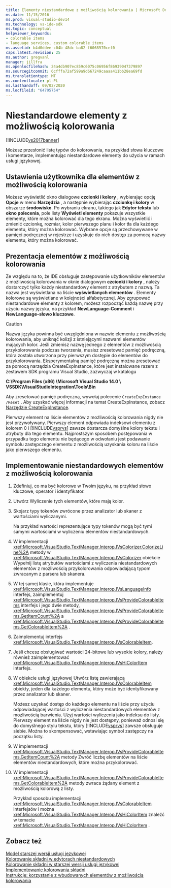 ```yaml
---
title: Elementy niestandardowe z możliwością kolorowania | Microsoft Docs
ms.date: 11/15/2016
ms.prod: visual-studio-dev14
ms.technology: vs-ide-sdk
ms.topic: conceptual
helpviewer_keywords:
- colorable items
- language services, custom colorable items
ms.assetid: b4d0ddee-c04b-48dc-ba82-f6068570cef0
caps.latest.revision: 25
ms.author: gregvanl
manager: jillfra
ms.openlocfilehash: 24a4db907ec859c6075c06956f86939047379897
ms.sourcegitcommit: 6cfffa72af599a9d667249caaaa411bb28ea69fd
ms.translationtype: MT
ms.contentlocale: pl-PL
ms.lasthandoff: 09/02/2020
ms.locfileid: "64795754"
---
```

# <a name="custom-colorable-items"></a>Niestandardowe elementy z możliwością kolorowania
[!INCLUDE[vs2017banner](../../includes/vs2017banner.md)]

Możesz przesłonić listę typów do kolorowania, na przykład słowa kluczowe i komentarze, implementując niestandardowe elementy do użycia w ramach usługi językowej.  
  
## <a name="user-settings-of-colorable-items"></a>Ustawienia użytkownika dla elementów z możliwością kolorowania  
 Możesz wyświetlić okno dialogowe **czcionki i kolory** , wybierając opcję **Opcje** w menu **Narzędzia** , a następnie wybierając **czcionkę i kolory** w obszarze **środowisko**. Po wybraniu ekranu, takiego jak **Edytor tekstu** lub **okno polecenia**, pole listy **Wyświetl elementy** pokazuje wszystkie elementy, które można kolorować dla tego ekranu. Można wyświetlić i zmienić czcionkę, rozmiar, kolor pierwszego planu i kolor tła dla każdego elementu, który można kolorować. Wybrane opcje są przechowywane w pamięci podręcznej w rejestrze i uzyskuje do nich dostęp za pomocą nazwy elementu, który można kolorować.  
  
## <a name="presentation-of-colorable-items"></a>Prezentacja elementów z możliwością kolorowania  
 Ze względu na to, że IDE obsługuje zastępowanie użytkowników elementów z możliwością kolorowania w oknie dialogowym **czcionki i kolory** , należy dostarczyć tylko każdy niestandardowy element z atrybutem z nazwą. Ta nazwa jest wyświetlana na liście **wyświetlanych elementów** . Elementy kolorowe są wyświetlane w kolejności alfabetycznej. Aby zgrupować niestandardowe elementy z kolorem, możesz rozpocząć każdą nazwę przy użyciu nazwy języka, na przykład **NewLanguage-Comment** i **NewLanguage-słowo kluczowe**.  
  
> [!CAUTION]
> Nazwa języka powinna być uwzględniona w nazwie elementu z możliwością kolorowania, aby uniknąć kolizji z istniejącymi nazwami elementów mających kolor. Jeśli zmienisz nazwę jednego z elementów z możliwością przykolorowania podczas tworzenia, musisz zresetować pamięć podręczną, która została utworzona przy pierwszym dostępie do elementów do przykolorowania. Eksperymentalną pamięć podręczną można zresetować za pomocą narzędzia CreateExpInstance, które jest instalowane razem z zestawem SDK programu Visual Studio, zazwyczaj w katalogu  
>   
> **C:\Program Files (x86) \Microsoft Visual Studio 14.0 \ VSSDK\VisualStudioIntegration\Tools\Bin**  
>   
> Aby zresetować pamięć podręczną, wywołaj polecenie `CreateExpInstance /Reset` . Aby uzyskać więcej informacji na temat CreateExpInstance, zobacz [Narzędzie CreateExpInstance](../../extensibility/internals/createexpinstance-utility.md).  
  
 Pierwszy element na liście elementów z możliwością kolorowania nigdy nie jest przywoływany. Pierwszy element odpowiada indeksowi elementu z kolorem 0 i [!INCLUDE[vsprvs](../../includes/vsprvs-md.md)] zawsze dostarcza domyślne kolory tekstu i atrybuty dla tego elementu. Najprostszym sposobem postępowania w przypadku tego elementu nie będącego w odwołaniu jest podawanie symbolu zastępczego elementu z możliwością uzyskania koloru na liście jako pierwszego elementu.  
  
## <a name="implementing-custom-colorable-items"></a>Implementowanie niestandardowych elementów z możliwością kolorowania  
  
1. Zdefiniuj, co ma być kolorowe w Twoim języku, na przykład słowo kluczowe, operator i identyfikator.  
  
2. Utwórz Wyliczenie tych elementów, które mają kolor.  
  
3. Skojarz typy tokenów zwrócone przez analizator lub skaner z wartościami wyliczanymi.  
  
    Na przykład wartości reprezentujące typy tokenów mogą być tymi samymi wartościami w wyliczeniu elementów niestandardowych.  
  
4. W implementacji <xref:Microsoft.VisualStudio.TextManager.Interop.IVsColorizer.ColorizeLine%2A> metody w <xref:Microsoft.VisualStudio.TextManager.Interop.IVsColorizer> obiekcie Wypełnij listę atrybutów wartościami z wyliczenia niestandardowych elementów z możliwością przykolorowania odpowiadającą typom zwracanym z parsera lub skanera.  
  
5. W tej samej klasie, która implementuje <xref:Microsoft.VisualStudio.TextManager.Interop.IVsLanguageInfo> interfejs, zaimplementuj <xref:Microsoft.VisualStudio.TextManager.Interop.IVsProvideColorableItems> interfejs i jego dwie metody, <xref:Microsoft.VisualStudio.TextManager.Interop.IVsProvideColorableItems.GetItemCount%2A> a <xref:Microsoft.VisualStudio.TextManager.Interop.IVsProvideColorableItems.GetColorableItem%2A> .  
  
6. Zaimplementuj interfejs <xref:Microsoft.VisualStudio.TextManager.Interop.IVsColorableItem>.  
  
7. Jeśli chcesz obsługiwać wartości 24-bitowe lub wysokie kolory, należy również zaimplementować <xref:Microsoft.VisualStudio.TextManager.Interop.IVsHiColorItem> interfejs.  
  
8. W obiekcie usługi językowej Utwórz listę zawierającą <xref:Microsoft.VisualStudio.TextManager.Interop.IVsColorableItem> obiekty, jeden dla każdego elementu, który może być identyfikowany przez analizator lub skaner.  
  
    Możesz uzyskać dostęp do każdego elementu na liście przy użyciu odpowiadającej wartości z wyliczenia niestandardowych elementów z możliwością barwienia. Użyj wartości wyliczenia jako indeksu do listy. Pierwszy element na liście nigdy nie jest dostępny, ponieważ odnosi się do domyślnego stylu tekstu, który [!INCLUDE[vsprvs](../../includes/vsprvs-md.md)] zawsze obsługuje siebie. Można to skompensować, wstawiając symbol zastępczy na początku listy.  
  
9. W implementacji <xref:Microsoft.VisualStudio.TextManager.Interop.IVsProvideColorableItems.GetItemCount%2A> metody Zwróć liczbę elementów na liście elementów niestandardowych, które można przykolorować.  
  
10. W implementacji <xref:Microsoft.VisualStudio.TextManager.Interop.IVsProvideColorableItems.GetColorableItem%2A> metody zwraca żądany element z możliwością kolorową z listy.  
  
    Przykład sposobu implementacji <xref:Microsoft.VisualStudio.TextManager.Interop.IVsColorableItem> interfejsów i można <xref:Microsoft.VisualStudio.TextManager.Interop.IVsHiColorItem> znaleźć w temacie <xref:Microsoft.VisualStudio.TextManager.Interop.IVsHiColorItem> .  
  
## <a name="see-also"></a>Zobacz też  
 [Model starszej wersji usługi językowej](../../extensibility/internals/model-of-a-legacy-language-service.md)   
 [Kolorowanie składni w edytorach niestandardowych](../../extensibility/syntax-coloring-in-custom-editors.md)   
 [Kolorowanie składni w starszej wersji usługi językowej](../../extensibility/internals/syntax-coloring-in-a-legacy-language-service.md)   
 [Implementowanie kolorowania składni](../../extensibility/internals/implementing-syntax-coloring.md)   
 [Instrukcje: korzystanie z wbudowanych elementów z możliwością kolorowania](../../extensibility/internals/how-to-use-built-in-colorable-items.md)
